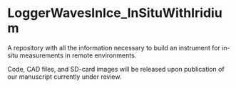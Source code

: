 # LoggerWavesInIce_InSituWithIridium

A repository with all the information necessary to build an instrument for in-situ measurements in remote environments.

Code, CAD files, and SD-card images will be released upon publication of our manuscript currently under review.
